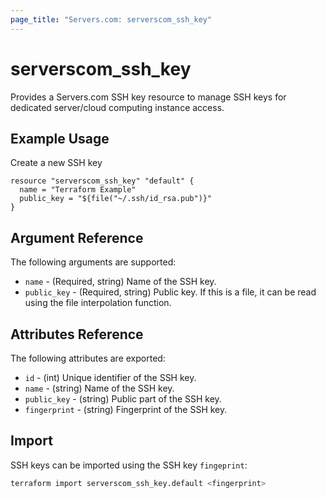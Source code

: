 ```yaml
---
page_title: "Servers.com: serverscom_ssh_key"
---
```


# serverscom_ssh_key

Provides a Servers.com SSH key resource to manage SSH keys for dedicated server/cloud computing instance access.

## Example Usage

Create a new SSH key

```hcl
resource "serverscom_ssh_key" "default" {
  name = "Terraform Example"
  public_key = "${file("~/.ssh/id_rsa.pub")}"
}
```

## Argument Reference

The following arguments are supported:

- `name` - (Required, string) Name of the SSH key.
- `public_key` - (Required, string) Public key. If this is a file, it can be read using the file interpolation function.

## Attributes Reference

The following attributes are exported:

- `id` - (int) Unique identifier of the SSH key.
- `name` - (string) Name of the SSH key.
- `public_key` - (string) Public part of the SSH key.
- `fingerprint` - (string) Fingerprint of the SSH key.

## Import

SSH keys can be imported using the SSH key `fingeprint`:

```bash
terraform import serverscom_ssh_key.default <fingerprint>
```

